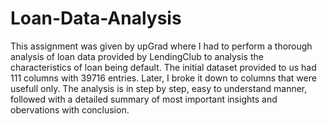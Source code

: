 # Loan-Data-Analysis
This assignment was given by upGrad where I had to perform a thorough analysis of loan data provided by LendingClub to analysis the characteristics of loan being default.
The initial dataset provided to us had 111 columns with 39716 entries.
Later, I broke it down to columns that were usefull only.
The analysis is in step by step, easy to understand manner, followed with a detailed summary of most important insights and obervations with conclusion. 
